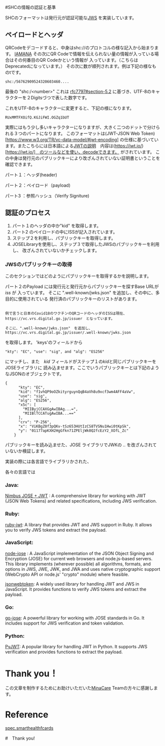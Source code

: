 #SHCの情報の認証と基準


SHCのフォーマットは発行元が認証可能な[JWS](https://datatracker.ietf.org/doc/html/rfc7515)
を実装しています。

## ペイロードとヘッダ
QRCodeをデコードすると、中身はshc://のプロトコルの様な記入から始まります。 
[IAMANA](https://www.iana.org/assignments/uri-schemes/prov/shc)
その次にQR Codeで情報を伝えられない量の情報が入っている場合はその何番目のQR Codeかという情報が
入っています。（こちらはDeprecatedになっています。）
その次に数が順列されます。例は下記の様なものtです。

```
shc:/56762909524320603460....
```
最後の "shc:/\<number\>"
これは [rfc7797#section-5.2](https://datatracker.ietf.org/doc/html/rfc7797#section-5.2)
に基づき、UTF-8のキャラクターを２Digitsづつで表した数字です。

これをUTF-8のキャラクターに変更すると、下記の様になります。

```
RUxMMTFXOifQ.KGJiFWI.OGZq1bUT
```
実際にはもう少し多いキャラクターになりますが、大きく二つのドットで分けられる３つのパートになります。
このフォーマットは(JWT-JSON Web Token)[https://www.w3.org/TR/vc-data-model/#jwt-encoding]
の仕様に基づいています。またこちらには日本語による[JWTの説明](https://tex2e.github.io/rfc-translater/html/rfc7519.html)　内容は(https://jwt.io/)[https://jwt.io/]　のツールなどを使い、decodeできます。
がされています。
この中身は発行元のパブリックキーにより改ざんされていない証明書ということを確認できます。

パート１：ヘッダ(header)　

パート２：ペイロード（payload)

パート3 ：参照ハッシュ（Verify Signiture) 



## 認証のプロセス

 
1. パート１のヘッダの中か"kid" を取得します。
2. パート2 のペイロードの中にISSが記入されています。
3. ステップ２を利用し、パブリックキーを取得します。
4. JOSELibraryを使用し、ステップ３で取得したJWSのパブリックキーを利用し、
改ざんされていないかチェックします。

### JWSのパブリックキーの取得

 このセクションではどのようにパブリックキーを取得するかを説明します。

 パート２のPayload には発行元と発行元からパブリックキーを探すBase URLが *iss* が
 入っています。
 そこに ".well-known/jwks.json" を追加し、その中に、多目的に使用されている
 発行済のパブリックキーのリストがあります。

~~~~

例で言うと日本のCovid18のワクチンのQRコードのヘッダのISSは現在、
https://vc.vrs.digital.go.jp/issuer　となっています。

そこに、".well-known/jwks.json"　を追加し、
https://vc.vrs.digital.go.jp/issuer/.well-known/jwks.json
~~~~


を取得します。
'keys'のフィールドから
```
"kty": "EC", "use": "sig", and "alg": "ES256"
```
にマッチし、また　*kid* フィールドがステップ１の*kid*と同じパブリックキーをJOSEライブラリに
読み込ませます。ここでいうパブリックキーとは下記のようなJSONのオブジェクトです。

```
{
      "kty": "EC",
      "kid": "f1vhQP9oOZkityrguynQqB4aVh8u9xcf3wm4AFF4aVw",
      "use": "sig",
      "alg": "ES256",
      "x5c": [
        "MIIByjCCAXGgAwIBAg...=",
        "MIIBlTCCATugAwIBA...=="
      ],
      "crv": "P-256",
      "x": "ViKBgZ0f3pQKv-tSz653HUtIzCS8TVSNu1Hwi0tKpSk",
      "y": "01177apKXH2HgGfkn71ZPEljWk0Q2fcEzY2_XOfL_Zc"
    }
```

パブリックキーを読み込ませた、JOSE ライブラリでJWKの <base64header>.<base64payload>.<verifykey>
を改ざんされていないか検証します。


実装の際には各言語でライブラリかされた、

各々の言語では
### Java:
[Nimbus JOSE + JWT](https://connect2id.com/products/nimbus-jose-jwt) : A comprehensive library for working with JWT (JSON Web Tokens) and related specifications, including JWS verification.

### Ruby:

[ruby-jwt](https://github.com/potatosalad/ruby-jose/blob/master/docs/GettingStarted.md): A library that provides JWT and JWS support in Ruby. It allows you to verify JWS tokens and extract the payload.
### JavaScript:
[node-jose](https://github.com/cisco/node-jose) : A JavaScript implementation of the JSON Object Signing and Encryption (JOSE) for current web browsers and node.js-based servers. This library implements (wherever possible) all algorithms, formats, and options in JWS, JWE, JWK, and JWA and uses native cryptographic support (WebCrypto API or node.js' "crypto" module) where feasible.

[jsonwebtoken](https://www.npmjs.com/package/jsonwebtoken): A widely used library for handling JWT and JWS in JavaScript. It provides functions to verify JWS tokens and extract the payload.

### Go:

[go-jose](https://github.com/go-jose/go-jose): A powerful library for working with JOSE standards in Go. It includes support for JWS verification and token validation.

### Python:
[PyJWT](https://github.com/jpadilla/pyjwt): A popular library for handling JWT in Python. It supports JWS verification and provides functions to extract the payload.




# Thank you！


この文章を制作するためにお助けいただいた[MinaCare](https://www.minacare.co.jp/) Teamの方々に感謝します。

# Reference
[spec.smarthealthfcards](https://spec.smarthealth.cards/)

#　Thank you!

